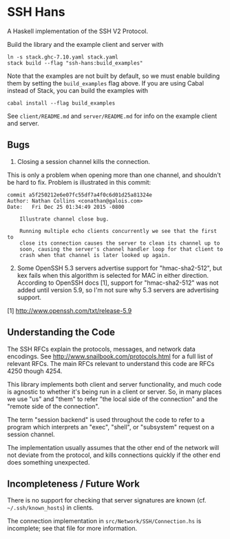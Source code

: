 SSH Hans
========

A Haskell implementation of the SSH V2 Protocol.

Build the library and the example client and server with

    ln -s stack.ghc-7.10.yaml stack.yaml
    stack build --flag "ssh-hans:build_examples"

Note that the examples are not built by default, so we must enable
building them by setting the `build_examples` flag above. If you are
using Cabal instead of Stack, you can build the examples with

    cabal install --flag build_examples

See `client/README.md` and `server/README.md` for info on the example
client and server.

Bugs
----

1. Closing a session channel kills the connection.

This is only a problem when opening more than one channel, and
shouldn't be hard to fix. Problem is illustrated in this commit:

    commit a5f250212e6e07fc55df7a4f0c6d01d25a81324e
    Author: Nathan Collins <conathan@galois.com>
    Date:   Fri Dec 25 01:34:49 2015 -0800

        Illustrate channel close bug.

        Running multiple echo clients concurrently we see that the first to
        close its connection causes the server to clean its channel up to
        soon, causing the server's channel handler loop for that client to
        crash when that channel is later looked up again.


2. Some OpenSSH 5.3 servers advertise support for "hmac-sha2-512", but
kex fails when this algorithm is selected for MAC in either
direction. According to OpenSSH docs [1], support for "hmac-sha2-512"
was not added until version 5.9, so I'm not sure why 5.3 servers are
advertising support.

[1] http://www.openssh.com/txt/release-5.9

Understanding the Code
----------------------

The SSH RFCs explain the protocols, messages, and network data
encodings. See http://www.snailbook.com/protocols.html for a full list
of relevant RFCs. The main RFCs relevant to understand this code are
RFCs 4250 though 4254.

This library implements both client and server functionality, and much
code is agnostic to whether it's being run in a client or server. So,
in many places we use "us" and "them" to refer "the local side of the
connection" and the "remote side of the connection".

The term "session backend" is used throughout the code to refer to a
program which interprets an "exec", "shell", or "subsystem" request on
a session channel.

The implementation usually assumes that the other end of the network
will not deviate from the protocol, and kills connections quickly if
the other end does something unexpected.

Incompleteness / Future Work
----------------------------

There is no support for checking that server signatures are known
(cf. `~/.ssh/known_hosts`) in clients.

The connection implementation in `src/Network/SSH/Connection.hs` is
incomplete; see that file for more information.
